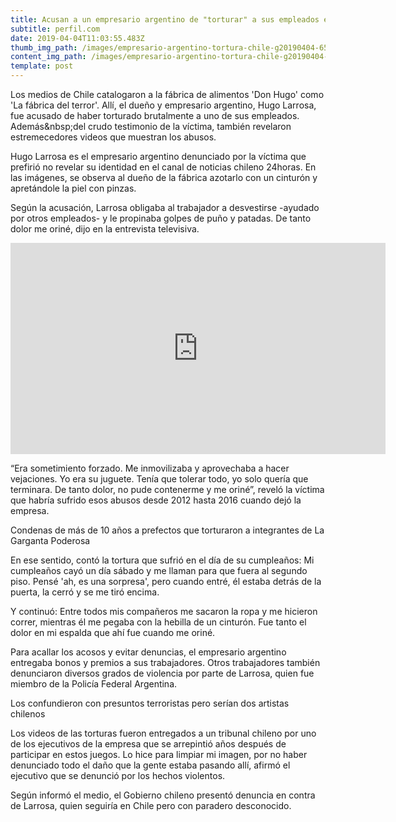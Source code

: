 ```yaml
---
title: Acusan a un empresario argentino de "torturar" a sus empleados en Chile
subtitle: perfil.com
date: 2019-04-04T11:03:55.483Z
thumb_img_path: /images/empresario-argentino-tortura-chile-g20190404-656132.jpg
content_img_path: /images/empresario-argentino-tortura-chile-g20190404-656132.jpg
template: post
---
```

Los medios de Chile catalogaron a la fábrica de alimentos 'Don Hugo' como 'La fábrica del terror'. Allí, el dueño y empresario argentino, Hugo Larrosa, fue acusado de haber torturado brutalmente a uno de sus empleados. Además&amp;nbsp;del crudo testimonio de la víctima, también revelaron estremecedores videos que muestran los abusos.

Hugo Larrosa es el empresario argentino denunciado por la víctima que prefirió no revelar su identidad en el canal de noticias chileno 24horas. En las imágenes, se observa al dueño de la fábrica azotarlo con un cinturón y apretándole la piel con pinzas.

Según la acusación, Larrosa obligaba al trabajador a desvestirse -ayudado por otros empleados- y le propinaba golpes de puño y patadas. De tanto dolor me oriné, dijo en la entrevista televisiva.

<iframe width='600' height='338' src='https://rudo.video/vod/bHmaaA' frameborder='0' allowfullscreen allow='autoplay; fullscreen'></iframe>

“Era sometimiento forzado. Me inmovilizaba y aprovechaba a hacer vejaciones. Yo era su juguete. Tenía que tolerar todo, yo solo quería que terminara. De tanto dolor, no pude contenerme y me oriné”, reveló la víctima que habría sufrido esos abusos desde 2012 hasta 2016 cuando dejó la empresa.

Condenas de más de 10 años a prefectos que torturaron a integrantes de La Garganta Poderosa

En ese sentido, contó la tortura que sufrió en el día de su cumpleaños: Mi cumpleaños cayó un día sábado y me llaman para que fuera al segundo piso. Pensé 'ah, es una sorpresa', pero cuando entré, él estaba detrás de la puerta, la cerró y se me tiró encima.

Y continuó: Entre todos mis compañeros me sacaron la ropa y me hicieron correr, mientras él me pegaba con la hebilla de un cinturón. Fue tanto el dolor en mi espalda que ahí fue cuando me oriné.

Para acallar los acosos y evitar denuncias, el empresario argentino entregaba bonos y premios a sus trabajadores. Otros trabajadores también denunciaron diversos grados de violencia por parte de Larrosa, quien fue miembro de la Policía Federal Argentina.

Los confundieron con presuntos terroristas pero serían dos artistas chilenos

Los videos de las torturas fueron entregados a un tribunal chileno por uno de los ejecutivos de la empresa que se arrepintió años después de participar en estos juegos. Lo hice para limpiar mi imagen, por no haber denunciado todo el daño que la gente estaba pasando allí, afirmó el ejecutivo que se denunció por los hechos violentos.

Según informó el medio, el Gobierno chileno presentó denuncia en contra de Larrosa, quien seguiría en Chile pero con paradero desconocido.
